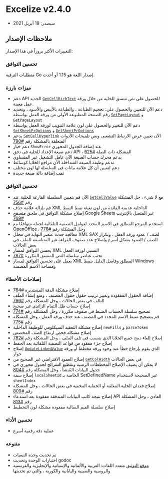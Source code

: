 # Excelize v2.4.0

* سيصدر: 19 أبريل 2021

## ملاحظات الإصدار

التغييرات الأكثر بروزاً في هذا الإصدار:

### تحسين التوافق

متطلبات الترقية Go إصدار اللغة هو 1.15 أو أحدث.

### ميزات بارزة

* دعم API الجديد [`GetCellRichText`](https://pkg.go.dev/github.com/360EntSecGroup-Skylar/excelize/v2@master#File.GetCellRichText) للحصول على نص منسق للخلية من خلال ورقة عمل معينة.
* دعم الآن للتعيين والحصول على: تحجيم الطباعة ، والطباعة بالأبيض والأسود ، وتحديد رقم الصفحة المطبوعة الأولى من ورقة العمل بواسطة [`SetPageLayout`](https://pkg.go.dev/github.com/360EntSecGroup-Skylar/excelize/v2@master#File.SetPageLayout) و [`GetPageLayout`](https://pkg.go.dev/github.com/360EntSecGroup-Skylar/excelize/v2@master#File.GetPageLayout)
* دعم الآن للتغيير والحصول على لون علامة التبويب لورقة العمل بواسطة [`SetSheetPrOptions`](https://pkg.go.dev/github.com/360EntSecGroup-Skylar/excelize/v2@master#File.SetSheetPrOptions) و [`GetSheetPrOptions`](https://pkg.go.dev/github.com/360EntSecGroup-Skylar/excelize/v2@master#File.GetSheetPrOptions)
* يدعم [`SetCellHyperlink`](https://pkg.go.dev/github.com/360EntSecGroup-Skylar/excelize/v2@master#File.SetCellHyperlink) الآن تعيين عرض الارتباط التشعبي ونص تلميحات الأدوات المتعلقة بالمشكلة رقم [#790](https://github.com/xuri/excelize/issues/790)
* دعم خيار `ShowError` عند إضافة الجدول المحوري
* دعم صيغة الإعداد للخلية في دفق API ، المشكلة ذات الصلة [#625](https://github.com/xuri/excelize/issues/625)
* يدعم محرك حساب الصيغة الآن عامل التشغيل غير المتساوي
* تدعم وظيفة الصيغة المتداخلة الآن مراجع الخلايا كوسائط
* دعم لتعيين أن كل علامة بيانات في السلسلة لها لون مختلف
* تمت إضافة دالة صيغة جديدة

### تحسين التوافق

* الآن قم بتعيين السلسلة الفارغة للخلية عند [`SetCellValue`](https://pkg.go.dev/github.com/360EntSecGroup-Skylar/excelize/v2@master#File.SetCellValue) مع لا شيء ، حل المشكلة رقم [#756](https://github.com/xuri/excelize/issues/756)
* قم بإزالة علامة حذف XML الداخلية عديمة الفائدة من لون تعبئة نمط النمط
* إصلاح مشكلة التوافق في ملحق متصفح Google Sheets غير المتصل بالإنترنت [#769](https://github.com/xuri/excelize/issues/769)
* استخدم المرجع المطلق في الاسم المحدد لعوامل التصفية التلقائية لجعله متوافقًا مع OpenOffice ، وحل المشكلة رقم [#776](https://github.com/xuri/excelize/issues/776)
* معالجة حدث عنصر النهاية في محلل XML SAX لصف / عمود ورقة العمل ، وتكرار الصف / العمود بشكل أسرع وإصلاح عدد صفوف القراءة غير المتناسقة للملف في بعض الحالات
* يحسن التوافق لمسار XML النسبي لورقة العمل
* تجنب عناصر سلسلة النص المنسق المكررة [#787](https://github.com/xuri/excelize/issues/787)
* يعمل على تحسين التوافق لمسار XML المطلق وفاصل الدليل بنمط Windows ومساحة الاسم المضمنة

### إصلاحات الأخطاء

* إصلاح مشكلة الدقة المستديرة [#764](https://github.com/xuri/excelize/issues/764)
* إضافة الحقول المفقودة وتغيير ترتيب حقول حقول المصنف ، ومنع إنشاء الملف التالف في بعض الحالات ، وحل المشكلة رقم [#766](https://github.com/xuri/excelize/issues/766)
* إصلاح حساب ظل التمام الزائدي غير صحيح
* تصحيح سلسلة الحساب الضبط في صفوف مكررة ، وحل المشكلة رقم [#774](https://github.com/xuri/excelize/issues/774)
* قم بتصحيح ضبط الاسم المحدد في المصنف عند حذف ورقة العمل ، وحل المشكلة رقم [#775](https://github.com/xuri/excelize/issues/775)
* إصلاح مشكلة التعقيد السيكلومي للوظيفة الداخلية `newFills` و `parseToken`
* إصلاح مشكلة فحص ارتفاع الصف المخصص
* إصلاح إلغاء دمج جميع الخلايا الذي يتسبب في تلف الملف ، وحل المشكلة رقم [#782](https://github.com/xuri/excelize/issues/782)
* إصلاح جزء مفقود من قواعد التصفية التلقائية بعد الحفظ
* إصلاح [`UpdateLinkedValue`](https://pkg.go.dev/github.com/360EntSecGroup-Skylar/excelize/v2@master#File.UpdateLinkedValue) الذي يقوم بإرجاع خطأ عند وجود ورقة مخطط أو ورقة حوار
* إصلاح العمود الافتراضي غير الصحيح من [`GetColWidth`](https://pkg.go.dev/github.com/360EntSecGroup-Skylar/excelize/v2@master#File.GetColWidth) في بعض الحالات
* لا يمكن أن يضيف الإصلاح المخططات الزمنية وتقطيع الشرائح لجدول محوري في جدول البيانات المُنشأ ، وحل المشكلة رقم [#804](https://github.com/xuri/excelize/issues/804)
* إصلاح سمة `localSheetId` الخاصة بـ SetDefinedName غير الصحيحة لاستخدام `sheetIndex`
* إصلاح فقدان الخلية المغلقة أو الحماية المخفية في بعض الحالات ، وحل المشكلة رقم [#809](https://github.com/xuri/excelize/issues/809)
* إصلاح نتيجة كاتب البيانات المتدفقة مفقودة بعد استدعاء API العادي ، وحل المشكلة رقم [#813](https://github.com/xuri/excelize/issues/813)
* إصلاح سلسلة القيم السالبة مفقودة مشكلة لون التخطيط

### تحسين الأداء

* عملية دقة رقمية أسرع

### متنوعه

* تم تحديث وحدة التبعيات
* اختبارات الوحدة وتحديث godoc
* [موقع التوثيق](https://xuri.me/excelize) متعدد اللغات: العربية والألمانية والإسبانية والإنجليزية والفرنسية والروسية والصينية واليابانية والكورية ، والتي تم تحديثها
